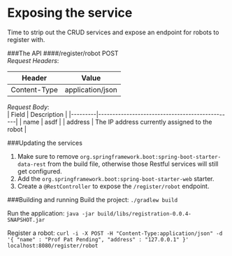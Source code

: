 Exposing the service
===
Time to strip out the CRUD services and expose an endpoint for robots to register with.

###The API
####/register/robot
POST   
*Request Headers*:   

| Header | Value |
|------|------|
| Content-Type | application/json |

*Request Body*:   
| Field   | Description                                    |
|---------|------------------------------------------------|
| name    | asdf                                           |
| address | The IP address currently assigned to the robot |

###Updating the services
1. Make sure to remove `org.springframework.boot:spring-boot-starter-data-rest` from the build file, otherwise those Restful services will still get configured.
2. Add the  `org.springframework.boot:spring-boot-starter-web` starter.
3. Create a `@RestController` to expose the `/register/robot` endpoint.

###Building and running
Build the project:
`./gradlew build`

Run the application:
`java -jar build/libs/registration-0.0.4-SNAPSHOT.jar`

Register a robot:
`curl -i -X POST -H "Content-Type:application/json" -d '{ "name" : "Prof Pat Pending", "address" : "127.0.0.1" }' localhost:8080/register/robot`
